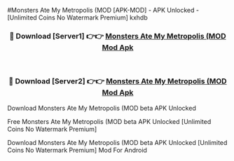 #Monsters Ate My Metropolis (MOD [APK-MOD] - APK Unlocked - [Unlimited Coins No Watermark Premium] kxhdb



<div align="center">

<h3>🔴 Download [Server1] 👉👉 <a href="https://momento.my/?title=Monsters_Ate_My_Metropolis_(MOD">Monsters Ate My Metropolis (MOD Mod Apk</a></h3><br>

<h3>🔴 Download [Server2] 👉👉 <a href="https://momento.my/?title=Monsters_Ate_My_Metropolis_(MOD">Monsters Ate My Metropolis (MOD Mod Apk</a></h3>
</div>



Download Monsters Ate My Metropolis (MOD beta APK Unlocked

Free Monsters Ate My Metropolis (MOD beta APK Unlocked [Unlimited Coins No Watermark Premium]

Download Monsters Ate My Metropolis (MOD beta APK Unlocked [Unlimited Coins No Watermark Premium] Mod For Android
